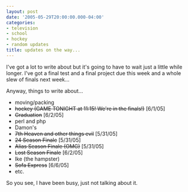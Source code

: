 ```yaml
---
layout: post
date: '2005-05-29T20:00:00.000-04:00'
categories:
- television
- school
- hockey
- random updates
title: updates on the way...
---
```


I've got a lot to write about but it's going to have to wait just a little while longer. I've got a final test and a final project due this week and a whole slew of finals next week...

Anyway, things to write about...<ul><li>moving/packing</li><li><s>hockey (GAME TONIGHT at 11:15! We're in the finals!)</s> [6/1/05]</li><li><s>Graduation</s> [6/2/05]</li><li>perl and php</li><li>Damon's</li><li><s>7th Heaven and other things evil</s> [5/31/05]</li><li><s>24 Season Finale</s> [5/31/05]</li><li><s>Alias Season Finale (OMG)</s> [5/31/05]</li><li><s>Lost Season Finale</s> [6/2/05]</li><li>Ike (the hampster)</li><li><s>Sofa Express</s> [6/6/05]</li><li>etc.</li></ul>So you see, I have been busy, just not talking about it.